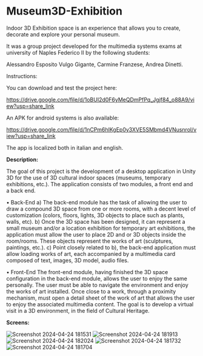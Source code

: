 # Museum3D-Exhibition

Indoor 3D Exhibition space is an experience that allows you to create, decorate and explore your personal museum.

It was a group project developed for the multimedia systems exams at university of Naples Federico II by the following students:

Alessandro Esposito Vulgo Gigante, Carmine Franzese, Andrea Dinetti.

Instructions:

You can download and test the project here:

https://drive.google.com/file/d/1oBUI2d0F6yMeQDmPfPq_Jgjf84_o88A9/view?usp=share_link


An APK for android systems is also available:

https://drive.google.com/file/d/1nCPm6hlKgEp0y3XVE5SMbmd4VNusnrol/view?usp=share_link


The app is localized both in italian and english.

**Description:**

The goal of this project is the development of a desktop application in Unity 3D for the use of
3D cultural indoor spaces (museums, temporary exhibitions, etc.).
The application consists of two modules, a front end and a back end.

• Back-End
a) The back-end module has the task of allowing the user to draw a compound 3D space
from one or more rooms, with a decent level of customization (colors, floors, lights,
3D objects to place such as plants, walls, etc).
b) Once the 3D space has been designed, it can represent a small museum and/or a location
exhibition for temporary art exhibitions, the application must allow the user to
place 2D and or 3D objects inside the room/rooms. These objects represent the
works of art (sculptures, paintings, etc.).
c) Point closely related to b), the back-end application must allow loading
works of art, each accompanied by a multimedia card composed of text,
images, 3D model, audio files.

• Front-End
The front-end module, having finished the 3D space configuration in the back-end module,
allows the user to enjoy the same personally. The user must be able to
navigate the environment and enjoy the works of art installed. Once close to a work, through
a proximity mechanism, must open a detail sheet of the work of art that allows
the user to enjoy the associated multimedia content.
The goal is to develop a virtual visit in a 3D environment, in the field of Cultural Heritage.

**Screens:**

![Screenshot 2024-04-24 181531](https://github.com/alexvulgo/Museum3D-Exhibition/assets/120048791/3b647cbf-7385-4ae5-8e87-54410796540e)
![Screenshot 2024-04-24 181913](https://github.com/alexvulgo/Museum3D-Exhibition/assets/120048791/9ebed5be-4f73-4e70-a813-8ba91b50b755)
![Screenshot 2024-04-24 182024](https://github.com/alexvulgo/Museum3D-Exhibition/assets/120048791/8ee82b12-2b88-4cf2-b3a1-1133c5e9b8c4)
![Screenshot 2024-04-24 181732](https://github.com/alexvulgo/Museum3D-Exhibition/assets/120048791/cb2fd5b4-3a13-43b0-b650-15b74dcf24db)
![Screenshot 2024-04-24 181704](https://github.com/alexvulgo/Museum3D-Exhibition/assets/120048791/6799c1dd-0070-4ca0-9521-76793c07d63f)
